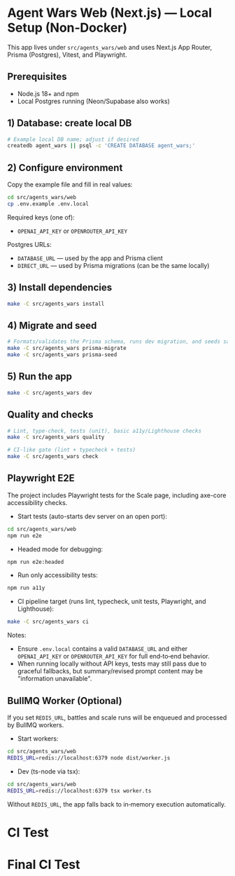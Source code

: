 # Agent Wars Web (Next.js) — Local Setup (Non‑Docker)

This app lives under `src/agents_wars/web` and uses Next.js App Router, Prisma (Postgres), Vitest, and Playwright.

## Prerequisites

- Node.js 18+ and npm
- Local Postgres running (Neon/Supabase also works)

## 1) Database: create local DB

```bash
# Example local DB name; adjust if desired
createdb agent_wars || psql -c 'CREATE DATABASE agent_wars;'
```

## 2) Configure environment

Copy the example file and fill in real values:

```bash
cd src/agents_wars/web
cp .env.example .env.local
```

Required keys (one of):

- `OPENAI_API_KEY` or `OPENROUTER_API_KEY`

Postgres URLs:

- `DATABASE_URL` — used by the app and Prisma client
- `DIRECT_URL` — used by Prisma migrations (can be the same locally)

## 3) Install dependencies

```bash
make -C src/agents_wars install
```

## 4) Migrate and seed

```bash
# Formats/validates the Prisma schema, runs dev migration, and seeds sample agents
make -C src/agents_wars prisma-migrate
make -C src/agents_wars prisma-seed
```

## 5) Run the app

```bash
make -C src/agents_wars dev
```

## Quality and checks

```bash
# Lint, type-check, tests (unit), basic a11y/Lighthouse checks
make -C src/agents_wars quality

# CI‑like gate (lint + typecheck + tests)
make -C src/agents_wars check
```

## Playwright E2E

The project includes Playwright tests for the Scale page, including axe-core accessibility checks.

- Start tests (auto-starts dev server on an open port):

```bash
cd src/agents_wars/web
npm run e2e
```

- Headed mode for debugging:

```bash
npm run e2e:headed
```

- Run only accessibility tests:

```bash
npm run a11y
```

- CI pipeline target (runs lint, typecheck, unit tests, Playwright, and Lighthouse):

```bash
make -C src/agents_wars ci
```

Notes:

- Ensure `.env.local` contains a valid `DATABASE_URL` and either `OPENAI_API_KEY` or `OPENROUTER_API_KEY` for full end‑to‑end behavior.
- When running locally without API keys, tests may still pass due to graceful fallbacks, but summary/revised prompt content may be "information unavailable".

## BullMQ Worker (Optional)

If you set `REDIS_URL`, battles and scale runs will be enqueued and processed by BullMQ workers.

- Start workers:

```bash
cd src/agents_wars/web
REDIS_URL=redis://localhost:6379 node dist/worker.js
```

- Dev (ts-node via tsx):

```bash
cd src/agents_wars/web
REDIS_URL=redis://localhost:6379 tsx worker.ts
```

Without `REDIS_URL`, the app falls back to in‑memory execution automatically.
# CI Test
# Final CI Test
